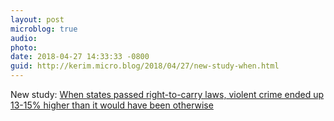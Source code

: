 ```yaml
---
layout: post
microblog: true
audio: 
photo: 
date: 2018-04-27 14:33:33 -0800
guid: http://kerim.micro.blog/2018/04/27/new-study-when.html
---
```

New study: [When states passed right-to-carry laws, violent crime ended up 13-15% higher than it would have been otherwise](http://www.thenation.com/article/actually-guns-do-kill-people/)
